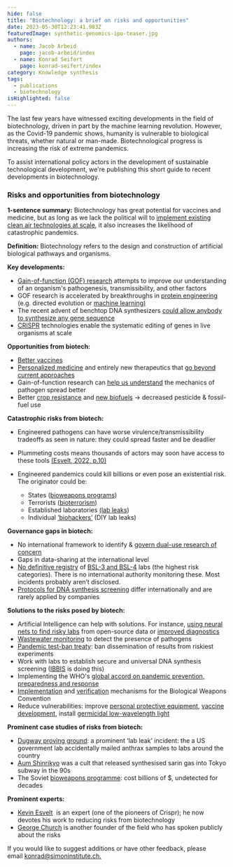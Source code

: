 ```yaml
---
hide: false
title: "Biotechnology: a brief on risks and opportunities"
date: 2023-05-30T12:23:41.983Z
featuredImage: synthetic-genomics-ipo-teaser.jpg
authors:
  - name: Jacob Arbeid
    page: jacob-arbeid/index
  - name: Konrad Seifert
    page: konrad-seifert/index
category: Knowledge synthesis
tags:
  - publications
  - biotechnology
isHighlighted: false
---
```

The last few years have witnessed exciting developments in the field of biotechnology, driven in part by the machine learning revolution. However, as the Covid-19 pandemic shows, humanity is vulnerable to biological threats, whether natural or man-made. Biotechnological progress is increasing the risk of extreme pandemics.

To assist international policy actors in the development of sustainable technological development, we're publishing this short guide to recent developments in biotechnology.

### Risks and opportunities from biotechnology

**1-sentence summary:** Biotechnology has great potential for vaccines and medicine, but as long as we lack the political will to [implement existing clean air technologies at scale](https://www.nytimes.com/2023/05/28/opinion/last-pandemic.html), it also increases the likelihood of catastrophic pandemics.

**Definition:** Biotechnology refers to the design and construction of artificial biological pathways and organisms.

**Key developments:**

* [Gain-of-function (GOF) research](https://www.economist.com/the-economist-explains/2021/11/01/what-is-gain-of-function-research) attempts to improve our understanding of an organism's pathogenesis, transmissibility, and other factors
* GOF research is accelerated by breakthroughs in [protein engineering](https://en.wikipedia.org/wiki/Protein_engineering) (e.g. directed evolution or [machine learning)](https://www.nature.com/articles/s41586-021-03819-2)
* The recent advent of benchtop DNA synthesizers [could allow anybody to synthesize any gene sequence](https://progress.institute/preventing-the-misuse-of-dna-synthesis/)
* [CRISPR](https://www.broadinstitute.org/what-broad/areas-focus/project-spotlight/questions-and-answers-about-crispr) technologies enable the systematic editing of genes in live organisms at scale

**Opportunities from biotech:**

* [Better vaccines](https://www.nature.com/articles/d42859-020-00025-4)
* [Personalized medicine](https://www.ncbi.nlm.nih.gov/pmc/articles/PMC5586729/) and entirely new therapeutics that [go beyond current approaches](https://www.researchgate.net/publication/323299396_Deep_learning_for_biology)
* Gain-of-function research can [help us understand](https://link.springer.com/protocol/10.1007/978-1-4939-8678-1_28) the mechanics of pathogen spread better
* Better [crop resistance](https://onlinelibrary.wiley.com/doi/full/10.1002/sae2.12014) and [new biofuels](https://www.nrel.gov/news/program/2023/nrel-launches-synthetic-biology-project-to-advance-biofuel-discovery-technologies-with-lanzatech-northwestern-and-yale.html) → decreased pesticide & fossil-fuel use

**Catastrophic risks from biotech:**

* Engineered pathogens can have worse virulence/transmissibility tradeoffs as seen in nature: they could spread faster and be deadlier
* Plummeting costs means thousands of actors may soon have access to these tools [(Esvelt, 2022, p.10)](https://dam.gcsp.ch/files/doc/gcsp-geneva-paper-29-22?_gl=1*w93j6n*_ga*MTcwODQyODI0Mi4xNjgyMDExODM2*_ga_Z66DSTVXTJ*MTY4MjI5OTgyMy4yLjAuMTY4MjI5OTgyMy4wLjAuMA..)
* Engineered pandemics could kill billions or even pose an existential risk.  The originator could be:

  * States ([bioweapons programs](https://www.ncbi.nlm.nih.gov/pmc/articles/PMC1326447/))
  * Terrorists ([bioterrorism](https://www.fhi.ox.ac.uk/wp-content/uploads/C-Nelson-Engineered-Pathogens.pdf))
  * Established laboratories [(lab leaks](https://www.lemonde.fr/en/science/article/2022/11/13/virology-a-timeline-of-lab-accidents-biological-attacks-and-increasingly-dangerous-experiments_6004113_10.html))
  * Individual [‘biohackers’](https://www.nature.com/scitable/blog/bio2.0/the_promises_demands_and_risks/) (DIY lab leaks)

**Governance gaps in biotech:** 

* No international framework to identify & [govern dual-use research of concern](https://www.who.int/publications/i/item/9789240036161)
* Gaps in data-sharing at the international level
* [No definitive registry](https://cset.georgetown.edu/publication/mapping-biosafety-level-3-laboratories-by-publications/) of [BSL-3 and BSL-4](https://www.ncbi.nlm.nih.gov/pmc/articles/PMC8414973/) labs (the highest risk categories). There is no international authority monitoring these. Most incidents probably aren’t disclosed. 
* [Protocols for DNA synthesis screening](https://media.nti.org/documents/Biosecurity_Innovation_and_Risk_Reduction.pdf) differ internationally and are rarely applied by companies

**Solutions to the risks posed by biotech:** 

* Artificial Intelligence can help with solutions. For instance, [using neural nets to find risky labs](https://pubmed.ncbi.nlm.nih.gov/33293535/) from open-source data or [improved diagnostics](https://www.centerforhealthsecurity.org/our-work/pubs_archive/pubs-pdfs/2018/181009-gcbr-tech-report.pdf)
* [Wastewater monitoring](https://www.nature.com/articles/s41591-022-01940-x) to detect the presence of pathogens
* [Pandemic test-ban treaty](https://twitter.com/mattwridley/status/1530490051020345344?lang=en-GB): ban dissemination of results from riskiest experiments 
* Work with labs to establish secure and universal DNA synthesis screening ([IBBIS](https://ibbis.bio) is doing this)
* Implementing the WHO's [global accord on pandemic prevention, preparedness and response](https://www.who.int/news/item/03-03-2023-countries-begin-negotiations-on-global-agreement-to-protect-world-from-future-pandemic-emergencies)
* [Implementation](https://www.un.org/disarmament/biological-weapons/national-implementation/) and [verification](https://www.nti.org/wp-content/uploads/2022/06/Creating-a-Verification-Protocol_FINAL_June2022.pdf) mechanisms for the Biological Weapons Convention
* Reduce vulnerabilities: improve [personal protective equipment](https://www.scienceopen.com/document_file/843ff097-c837-4150-8cf4-28202299468b/ScienceOpenPreprint/preprint%20upload%20version%20of%20Innovating%20Respirators_%20PPE%20Lessons%20for%20Future%20Pandemics%20v7.1.pdf), [vaccine development](https://www.nature.com/articles/s41541-021-00290-y), install [germicidal low-wavelength light](https://www.ncbi.nlm.nih.gov/pmc/articles/PMC4595666/)

**Prominent case studies of risks from biotech:**

* [Dugway proving ground](https://www.reuters.com/article/us-usa-defense-anthrax-idUKKCN0UT1QW): a prominent ‘lab leak’ incident: the a US government lab accidentally mailed anthrax samples to labs around the country 
* [Aum Shinrikyo](https://www.bbc.co.uk/news/world-asia-35975069) was a cult that released synthesised sarin gas into Tokyo subway in the 90s
* The Soviet [bioweapons programme](https://fas.org/blogs/secrecy/2012/07/soviet_bw/): cost billions of $, undetected for decades

**Prominent experts:**

* [Kevin Esvelt](https://hearthisidea.com/episodes/esvelt-sandbrink)  is an expert (one of the pioneers of Crispr); he now devotes his work to reducing risks from biotechnology
* [George Church](https://futureoflife.org/podcast/on-the-future-of-computation-synthetic-biology-and-life-with-george-church/) is another founder of the field who has spoken publicly about the risks

If you would like to suggest additions or have other feedback, please email [konrad@simoninstitute.ch.](mailto:konrad@simoninstitute.ch)